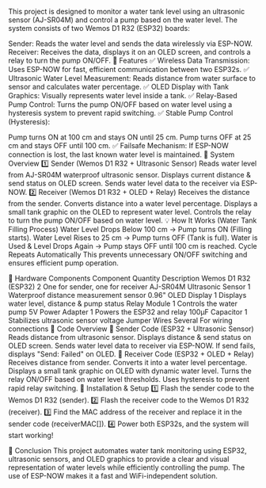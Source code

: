 This project is designed to monitor a water tank level using an ultrasonic sensor (AJ-SR04M) and control a pump based on the water level. The system consists of two Wemos D1 R32 (ESP32) boards:

Sender: Reads the water level and sends the data wirelessly via ESP-NOW.
Receiver: Receives the data, displays it on an OLED screen, and controls a relay to turn the pump ON/OFF.
📌 Features
✅ Wireless Data Transmission: Uses ESP-NOW for fast, efficient communication between two ESP32s.
✅ Ultrasonic Water Level Measurement: Reads distance from water surface to sensor and calculates water percentage.
✅ OLED Display with Tank Graphics: Visually represents water level inside a tank.
✅ Relay-Based Pump Control: Turns the pump ON/OFF based on water level using a hysteresis system to prevent rapid switching.
✅ Stable Pump Control (Hysteresis):

Pump turns ON at 100 cm and stays ON until 25 cm.
Pump turns OFF at 25 cm and stays OFF until 100 cm.
✅ Failsafe Mechanism: If ESP-NOW connection is lost, the last known water level is maintained.
📡 System Overview
1️⃣ Sender (Wemos D1 R32 + Ultrasonic Sensor)
Reads water level from AJ-SR04M waterproof ultrasonic sensor.
Displays current distance & send status on OLED screen.
Sends water level data to the receiver via ESP-NOW.
2️⃣ Receiver (Wemos D1 R32 + OLED + Relay)
Receives the distance from the sender.
Converts distance into a water level percentage.
Displays a small tank graphic on the OLED to represent water level.
Controls the relay to turn the pump ON/OFF based on water level.
💡 How It Works (Water Tank Filling Process)
Water Level Drops Below 100 cm → Pump turns ON (Filling starts).
Water Level Rises to 25 cm → Pump turns OFF (Tank is full).
Water is Used & Level Drops Again → Pump stays OFF until 100 cm is reached.
Cycle Repeats Automatically
This prevents unnecessary ON/OFF switching and ensures efficient pump operation.

📌 Hardware Components
Component	Quantity	Description
Wemos D1 R32 (ESP32)	2	One for sender, one for receiver
AJ-SR04M Ultrasonic Sensor	1	Waterproof distance measurement sensor
0.96" OLED Display	1	Displays water level, distance & pump status
Relay Module	1	Controls the water pump
5V Power Adapter	1	Powers the ESP32 and relay
100µF Capacitor	1	Stabilizes ultrasonic sensor voltage
Jumper Wires	Several	For wiring connections
📌 Code Overview
📜 Sender Code (ESP32 + Ultrasonic Sensor)
Reads distance from ultrasonic sensor.
Displays distance & send status on OLED screen.
Sends water level data to receiver via ESP-NOW.
If send fails, displays "Send: Failed" on OLED.
📜 Receiver Code (ESP32 + OLED + Relay)
Receives distance from sender.
Converts it into a water level percentage.
Displays a small tank graphic on OLED with dynamic water level.
Turns the relay ON/OFF based on water level thresholds.
Uses hysteresis to prevent rapid relay switching.
📌 Installation & Setup
1️⃣ Flash the sender code to the Wemos D1 R32 (sender).
2️⃣ Flash the receiver code to the Wemos D1 R32 (receiver).
3️⃣ Find the MAC address of the receiver and replace it in the sender code (receiverMAC[]).
4️⃣ Power both ESP32s, and the system will start working!

🚀 Conclusion
This project automates water tank monitoring using ESP32, ultrasonic sensors, and OLED graphics to provide a clear and visual representation of water levels while efficiently controlling the pump. The use of ESP-NOW makes it a fast and WiFi-independent solution.

